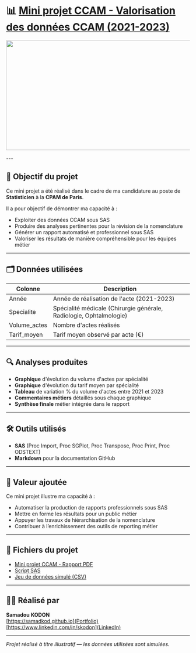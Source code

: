 # 📊 [Mini projet CCAM - Valorisation des données CCAM (2021-2023)](https://github.com/Samadkod/Mini-projet-CPAM-CCAM---Valorisation-des-donn-es-CCAM/blob/main/Mini%20projet%20-CCAM/Projet%20CCAM-results.pdf)

<p align="center">
  <img src="https://i0.wp.com/www.contrepoints.org/wp-content/uploads/2013/04/C-P-A-M.png?ssl=1" width="1000" height="300" />
</p>
---

## 🎯 Objectif du projet

Ce mini projet a été réalisé dans le cadre de ma candidature au poste de **Statisticien** à la **CPAM de Paris**.

Il a pour objectif de démontrer ma capacité à :

- Exploiter des données CCAM sous SAS
- Produire des analyses pertinentes pour la révision de la nomenclature
- Générer un rapport automatisé et professionnel sous SAS
- Valoriser les résultats de manière compréhensible pour les équipes métier

---

## 🗂️ Données utilisées

| Colonne       | Description                                           |
|---------------|------------------------------------------------------|
| Année         | Année de réalisation de l'acte (2021-2023)            |
| Specialite    | Spécialité médicale (Chirurgie générale, Radiologie, Ophtalmologie) |
| Volume_actes  | Nombre d'actes réalisés                               |
| Tarif_moyen   | Tarif moyen observé par acte (€)                      |

---

## 🔍 Analyses produites

- **Graphique** d'évolution du volume d'actes par spécialité
- **Graphique** d'évolution du tarif moyen par spécialité
- **Tableau** de variation % du volume d'actes entre 2021 et 2023
- **Commentaires métiers** détaillés sous chaque graphique
- **Synthèse finale** métier intégrée dans le rapport

---

## 🛠️ Outils utilisés

- **SAS** (Proc Import, Proc SGPlot, Proc Transpose, Proc Print, Proc ODSTEXT)
- **Markdown** pour la documentation GitHub

---

## 🚀 Valeur ajoutée

Ce mini projet illustre ma capacité à :

- Automatiser la production de rapports professionnels sous SAS
- Mettre en forme les résultats pour un public métier
- Appuyer les travaux de hiérarchisation de la nomenclature
- Contribuer à l’enrichissement des outils de reporting métier

---

## 📄 Fichiers du projet
- [Mini projet CCAM - Rapport PDF](https://github.com/Samadkod/Mini-projet-CPAM-CCAM---Valorisation-des-donn-es-CCAM/blob/main/Mini%20projet%20-CCAM/Projet%20CCAM-results.pdf)
- [Script SAS](https://github.com/Samadkod/Mini-projet-CPAM-CCAM---Valorisation-des-donn-es-CCAM/blob/main/Mini%20projet%20-CCAM/Projet%20CCAM.sas)
- [Jeu de données simulé (CSV)](https://github.com/Samadkod/Mini-projet-CPAM-CCAM---Valorisation-des-donn-es-CCAM/blob/main/Mini%20projet%20-CCAM/Projet_CCAM_Simule.csv)


---

## 👨‍💻 Réalisé par

**Samadou KODON**  
[https://samadkod.github.io](Portfolio)  
[https://www.linkedin.com/in/skodon](LinkedIn)

---

*Projet réalisé à titre illustratif — les données utilisées sont simulées.*
